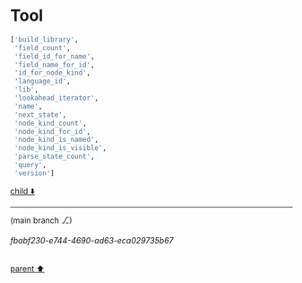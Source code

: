 # Tool

```python
['build_library',
 'field_count',
 'field_id_for_name',
 'field_name_for_id',
 'id_for_node_kind',
 'language_id',
 'lib',
 'lookahead_iterator',
 'name',
 'next_state',
 'node_kind_count',
 'node_kind_for_id',
 'node_kind_is_named',
 'node_kind_is_visible',
 'parse_state_count',
 'query',
 'version']
```

[child ⬇️](#fbabf230-e744-4690-ad63-eca029735b67)

---

(main branch ⎇)
###### fbabf230-e744-4690-ad63-eca029735b67
[parent ⬆️](#ae793d8f-e4d3-49c8-96a7-92f3fff4ba99)
